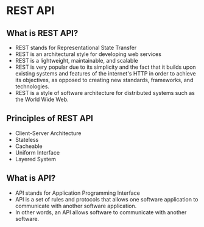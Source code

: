 # REST API

## What is REST API?
- REST stands for Representational State Transfer
- REST is an architectural style for developing web services
- REST is a lightweight, maintainable, and scalable
- REST is very popular due to its simplicity and the fact that it builds upon existing systems and features of the internet's HTTP in order to achieve its objectives, as opposed to creating new standards, frameworks, and technologies.
- REST is a style of software architecture for distributed systems such as the World Wide Web.

## Principles of REST API
- Client-Server Architecture
- Stateless
- Cacheable
- Uniform Interface
- Layered System

## What is API?
- API stands for Application Programming Interface
- API is a set of rules and protocols that allows one software application to communicate with another software application.
- In other words, an API allows software to communicate with another software.